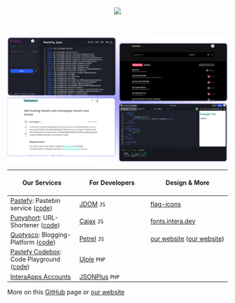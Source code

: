 
<br>

<p align="center">
<a>
<picture>
<source media="(prefers-color-scheme: dark)" srcset="/images/logo-dark.svg">
<source media="(prefers-color-scheme: light)" srcset="/images/logo-light.svg" />
<img src="/branding/fw-logo.svg" width="200px" />
</picture>
</a>
</p>

<br>

<br>

<img src="/images/service-images.png">

<br>

<p align="center">
<table>
<thead>
<tr>
<th><img width="245" height="1">Our Services <img width="245" height="1"></th>
<th><img width="245" height="1">For Developers <img width="245" height="1"></th>
<th><img width="245" height="1">Design &amp; More <img width="245" height="1"></th>
</tr>
</thead>
<tbody>
<tr>
<td><a href="https://pastefy.app">Pastefy</a>: Pastebin service (<a href="https://github.com/interaapps/pastefy">code</a>)</td>
<td><a href="https://github.com/interaapps/jdom">JDOM</a> <code>JS</code></td>
<td><a href="https://github.com/interaapps/flag-icons">flag-icons</a></td>
</tr>
<tr>
<td><a href="https://puny.be">Punyshort</a>: URL-Shortener (<a href="https://github.com/interaapps/punyshort">code</a>)</td>
<td><a href="https://github.com/interaapps/cajax">Cajax</a> <code>JS</code></td>
<td><a href="https://fonts.intera.dev/">fonts.intera.dev</a></td>
</tr>
<tr>
<td><a href="https://quotysco.eu">Quotysco</a>: Blogging-Platform     (<a href="https://github.com/interaapps/quotysco">code</a>)</td>
<td><a href="https://github.com/interaapps/Petrel">Petrel</a> <code>JS</code></td>
<td><a href="https://interaapps.de">our website</a> (<a href="https://github.com/interaapps/new-website">our website</a>)</td>
</tr>
<tr>
<td><a href="https://box.pastefy.app">Pastefy Codebox</a>: Code Playground  (<a href="https://github.com/interaapps/pastefy-codebox">code</a>)</td>
<td><a href="https://github.com/interaapps/ulole-framework">Ulole</a> <code>PHP</code></td>
<td></td>
</tr>
<tr>
<td><a href="https://accounts.interaapps.de">InteraApps Accounts</a></td>
<td><a href="https://github.com/interaapps/jsonplus">JSONPlus</a> <code>PHP</code></td>
</tr>
</tbody>
</table>

</p>


More on this [GitHub](https://github.com/orgs/interaapps/repositories) page or [our website](https://interaapps.de)

<!--
| Our Services                                                                                                         | For Developers                                               | Design & More                                                                                   |
|----------------------------------------------------------------------------------------------------------------------|--------------------------------------------------------------|-------------------------------------------------------------------------------------------------|
| [Pastefy](https://pastefy.app): Pastebin service ([code](https://github.com/interaapps/pastefy))                     | [JDOM](https://github.com/interaapps/jdom) `JS`              | [flag-icons](https://github.com/interaapps/flag-icons)                                          |
| [Punyshort](https://puny.be): URL-Shortener ([code](https://github.com/interaapps/punyshort))                        | [Cajax](https://github.com/interaapps/cajax) `JS`            | [fonts.intera.dev](https://fonts.intera.dev/)                                                   |
| [Quotysco](https://quotysco.eu): Blogging-Platform     ([code](https://github.com/interaapps/quotysco))              | [Petrel](https://github.com/interaapps/Petrel) `JS`          | [our website](https://interaapps.de) ([our website](https://github.com/interaapps/new-website)) |
| [Pastefy Codebox](https://box.pastefy.app): Code Playground  ([code](https://github.com/interaapps/pastefy-codebox)) | [Ulole](https://github.com/interaapps/ulole-framework) `PHP` |                                                                                                 |
| [InteraApps Accounts](https://accounts.interaapps.de)                                                                | [JSONPlus](https://github.com/interaapps/jsonplus) `PHP`     |            
-->
<!-- https://markdowntohtml.com/ -->

